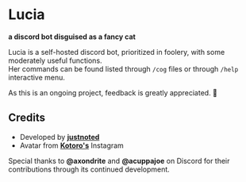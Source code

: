 # Lucia
**a discord bot disguised as a fancy cat**

Lucia is a self-hosted discord bot, prioritized in foolery, with some moderately useful functions. <br>
Her commands can be found listed through `/cog` files or through `/help` interactive menu.

As this is an ongoing project, feedback is greatly appreciated. 🍪

## Credits
- Developed by [**justnoted**](https://github.com/justnoted)
- Avatar from [**Kotoro's**](https://www.instagram.com/nikoandkota.toro/) Instagram 

Special thanks to **@axondrite** and **@acuppajoe** on Discord for their contributions through its continued development.